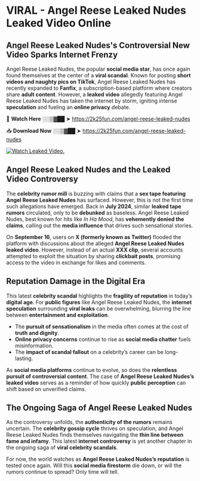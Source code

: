 # VIRAL - Angel Reese Leaked Nudes Leaked Video Online

## **Angel Reese Leaked Nudes's Controversial New Video Sparks Internet Frenzy**  

Angel Reese Leaked Nudes, the popular **social media star**, has once again found themselves at the center of a **viral scandal**. Known for posting **short videos and naughty pics on TikTok**, Angel Reese Leaked Nudes has recently expanded to **Fanfix**, a subscription-based platform where creators share **adult content**. However, a **leaked video** allegedly featuring Angel Reese Leaked Nudes has taken the internet by storm, igniting intense **speculation** and fueling an **online privacy** debate.  

🔴 **Watch Here** ░░▒▓██ ➤ https://2k25fun.com/angel-reese-leaked-nudes  

📥 **Download Now** ░░▒▓██ ➤ https://2k25fun.com/angel-reese-leaked-nudes  

[![Watch Leaked Video.](https://miro.medium.com/v2/resize:fit:828/format:webp/1*cilzJN44JGOrTw9NJCrNHA.gif "Watch Leaked Video")](https://2k25fun.com/angel-reese-leaked-nudes)

## **Angel Reese Leaked Nudes and the Leaked Video Controversy**  

The **celebrity rumor mill** is buzzing with claims that a **sex tape featuring Angel Reese Leaked Nudes** has surfaced. However, this is not the first time such allegations have emerged. Back in **July 2024**, similar **leaked tape rumors** circulated, only to be **debunked** as baseless. Angel Reese Leaked Nudes, best known for hits like *In Ha Mood*, has **vehemently denied the claims**, calling out the **media influence** that drives such sensational stories.  

On **September 16**, users on **X (formerly known as Twitter)** flooded the platform with discussions about the alleged **Angel Reese Leaked Nudes leaked video**. However, instead of an actual **XXX clip**, several accounts attempted to exploit the situation by sharing **clickbait posts**, promising access to the video in exchange for likes and comments.  

## **Reputation Damage in the Digital Era**  

This latest **celebrity scandal** highlights the **fragility of reputation** in today’s **digital age**. For **public figures** like Angel Reese Leaked Nudes, the **internet speculation** surrounding **viral leaks** can be overwhelming, blurring the line between **entertainment and exploitation**.  

- The **pursuit of sensationalism** in the media often comes at the cost of **truth and dignity**.  
- **Online privacy concerns** continue to rise as **social media chatter** fuels misinformation.  
- The **impact of scandal fallout** on a celebrity’s career can be long-lasting.  

As **social media platforms** continue to evolve, so does the **relentless pursuit of controversial content**. The case of **Angel Reese Leaked Nudes’s leaked video** serves as a reminder of how quickly **public perception** can shift based on unverified claims.  

## **The Ongoing Saga of Angel Reese Leaked Nudes**  

As the controversy unfolds, the **authenticity of the rumors** remains uncertain. The **celebrity gossip cycle** thrives on speculation, and Angel Reese Leaked Nudes finds themselves navigating the **thin line between fame and infamy**. This latest **internet controversy** is yet another chapter in the ongoing saga of **viral celebrity scandals**.  

For now, the world watches as **Angel Reese Leaked Nudes’s reputation** is tested once again. Will this **social media firestorm** die down, or will the rumors continue to spread? Only time will tell.